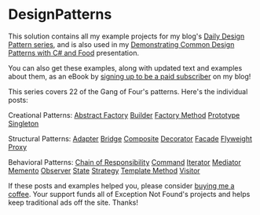 # DesignPatterns

This solution contains all my example projects for my blog's [Daily Design Pattern series](https://www.exceptionnotfound.net/introducing-the-daily-design-pattern/), and is also used in my [Demonstrating Common Design Patterns with C# and Food](https://exceptionnotfound.net/speaking-engagements/) presentation.

You can also get these examples, along with updated text and examples about them, as an eBook by [signing up to be a paid subscriber](https://exceptionnotfound.net/signup/) on my blog!

This series covers 22 of the Gang of Four's patterns. Here's the individual posts:

Creational Patterns:
[Abstract Factory](https://www.exceptionnotfound.net/the-daily-design-pattern-abstract-factory/)
[Builder](https://www.exceptionnotfound.net/builder-the-daily-design-pattern/)
[Factory Method](https://www.exceptionnotfound.net/the-daily-design-pattern-factory-method/)
[Prototype](https://www.exceptionnotfound.net/prototype-the-daily-design-pattern/)
[Singleton](https://www.exceptionnotfound.net/singleton-the-daily-design-pattern/)

Structural Patterns:
[Adapter](https://www.exceptionnotfound.net/the-daily-design-pattern-adapter/)
[Bridge](https://www.exceptionnotfound.net/the-daily-design-pattern-bridge/)
[Composite](https://www.exceptionnotfound.net/composite-the-daily-design-pattern/)
[Decorator](https://www.exceptionnotfound.net/decorator-the-daily-design-pattern/)
[Facade](https://www.exceptionnotfound.net/the-daily-design-pattern-facade/)
[Flyweight](https://www.exceptionnotfound.net/flyweight-the-daily-design-pattern/)
[Proxy](https://www.exceptionnotfound.net/proxy-the-daily-design-pattern/)

Behavioral Patterns:
[Chain of Responsibility](https://www.exceptionnotfound.net/chain-of-responsibility-the-daily-design-pattern/)
[Command](https://www.exceptionnotfound.net/command-the-daily-design-pattern/)
[Iterator](https://www.exceptionnotfound.net/the-daily-design-pattern-iterator/)
[Mediator](https://www.exceptionnotfound.net/mediator-the-daily-design-pattern/)
[Memento](https://www.exceptionnotfound.net/the-daily-design-pattern-memento/)
[Observer](https://www.exceptionnotfound.net/the-daily-design-pattern-observer/)
[State](https://www.exceptionnotfound.net/state-the-daily-design-pattern/)
[Strategy](https://www.exceptionnotfound.net/strategy-the-daily-design-pattern/)
[Template Method](https://www.exceptionnotfound.net/the-daily-design-pattern-template-method/)
[Visitor](https://www.exceptionnotfound.net/visitor-the-daily-design-pattern/)

If these posts and examples helped you, please consider [buying me a coffee](https://www.buymeacoffee.com/exceptionnotfnd). Your support funds all of Exception Not Found's projects and helps keep traditional ads off the site. Thanks!
